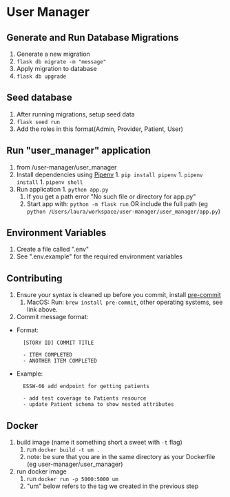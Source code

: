# User Manager

## Generate and Run Database Migrations

1. Generate a new migration
  1. `flask db migrate -m "message"`
1. Apply migration to database
  1. `flask db upgrade`

## Seed database

1. After running migrations, setup seed data
  1. `flask seed run`
1. Add the roles in this format(Admin, Provider, Patient, User)

## Run "user_manager" application

1. from /user-manager/user_manager
  1. Install dependencies using [Pipenv](https://pipenv-fork.readthedocs.io/en/latest/basics.html)
    1. `pip install pipenv`
    1. `pipenv install`
    1. `pipenv shell`
  1. Run application
    1. `python app.py`
      1. If you get a path error "No such file or directory for app.py"
      1. Start app with: `python -m flask run` OR include the full path (eg  `python /Users/laura/workspace/user-manager/user_manager/app.py`)

## Environment Variables

1. Create a file called ".env"
  1. See ".env.example" for the required environment variables

## Contributing
1. Ensure your syntax is cleaned up before you commit, install [pre-commit](https://pre-commit.com/)
    1. MacOS: Run: `brew install pre-commit`, other operating systems, see link above.
1. Commit message format:

- Format:

        [STORY ID] COMMIT TITLE

        - ITEM COMPLETED
        - ANOTHER ITEM COMPLETED

- Example:

        ESSW-66 add endpoint for getting patients

        - add test coverage to Patients resource
        - update Patient schema to show nested attributes

## Docker

1. build image (name it something short a sweet with `-t` flag)
    1. run `docker build -t um .`
    1. note: be sure that you are in the same directory as your Dockerfile (eg user-manager/user_manager)
1. run docker image
   1. run `docker run -p 5000:5000 um`
   1. "um" below refers to the tag we created in the previous step
